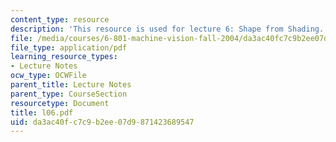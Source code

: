 ```yaml
---
content_type: resource
description: 'This resource is used for lecture 6: Shape from Shading.'
file: /media/courses/6-801-machine-vision-fall-2004/da3ac40fc7c9b2ee07d9871423689547_l06.pdf
file_type: application/pdf
learning_resource_types:
- Lecture Notes
ocw_type: OCWFile
parent_title: Lecture Notes
parent_type: CourseSection
resourcetype: Document
title: l06.pdf
uid: da3ac40f-c7c9-b2ee-07d9-871423689547
---
```

